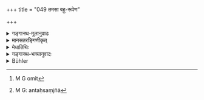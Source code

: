 +++
title = "049 तमसा बहु-रूपेण"

+++

<details><summary>गङ्गानथ-मूलानुवादः</summary>

All these (vegetable beings) are invested by manifold ‘darkness’ (inertia), the result of their acts; and possessing inner consciousness, they are affected by pleasure and pain.—(49)
</details>

<details><summary>मानसतरङ्गिणीकृत्</summary>

Then there are the organisms (Fungi?), which possess multiform dark appendages; all these as a result of their life forces, possess internal consciousness and experience sensations.
</details>

<details><summary>मेधातिथिः</summary>

**कर्म** अधर्माख्यं **हेतुर्** यस्य तमसस् तेन **वेष्टिता** व्याप्ताः । **बहुरूपेण** विचित्रदुःखानुभवनिमित्तेन । यद्य् अपि सर्वं त्रिगुणं तथाप्य् एषां तम उद्रिक्तम्, अपचिते सत्त्वरजसी । अतस् तमोबाहुल्यान् नित्यं निर्वेददुःखादियुक्ता अधर्मफलम् अनुभवन्तः सुचिरम् आस्ते । सत्त्वस्यापि तत्र भावात् कस्यांचिद् अवस्थायां सुखलेशम् अपि भुञ्जते । तद् आह- **सुखदुःखसमन्विता** इति । **अन्तःसंज्ञेति**[^८९] । संज्ञा[^९०] बुद्धिस् तल्लिङ्गस्य बहिर्विहारव्याहारादेः कार्यस्य चेष्टारूपस्याभावाद् अन्तःसंज्ञा उच्यन्ते । अन्यथान्तर् एव सर्वः पुरुषश् चेतयते । अथ वा यथा मनुष्याः कण्टकादितोदं प्राक् चेतयन्ते नैवं स्थावराः । ते हि महान्तं प्रतोदं परशुविदारणादिदुखसंज्ञायाम् अपेक्षन्ते । यथा स्वापमदमूर्च्छावस्थागताः प्राणिनः ॥ १.४९ ॥


[^९०]:
     M G: antaḥsaṃjñā


[^८९]:
     M G omit
</details>

<details><summary>गङ्गानथ-भाष्यानुवादः</summary>

They are ‘*invested*,’ pervaded over, by that ‘Darkness’ (Inertia) of which the cause is ‘*action*,’ in the form of *vice*;—‘*manifold*,’ being the cause of the experiencing of various kinds of pain. As a matter of fact, all things are made up of three Constituent Attributes; so what is meant is that in the beings here described the Attribute of ‘Darkness’ is in excess, and those of ‘Harmony’ and ‘Energy’ are present in less degrees; hence as abounding in ‘Darkness’ (Inertia), and beset with pain and humiliation, they continue, for a long time, to experience the results of their vicious acts.

In as much as the Attribute of ‘Goodness’ (Harmony) also is present in them, they do enjoy, in certain conditions, small measures of pleasure also; it is in view of this that they are described as ‘*affected by pleasure and pain*.’

‘*Possessing inner consciousness*,’—the term ‘*saṃjñā*’ stands for
*Buddhi*, Intelligence (Consciousness); and in as much as activity in
the form of going out, speaking and the like,—which are the effects indicative of the presence of consciousness,—is absent (in Trees), they are described as ‘*possessing inner consciousness*.’ This must be the meaning of the epithet ‘*inner*’; as otherwise, since every person exercises consciousness only *within* himself \[there would be no point in the epithet at all\]. Or, the meaning may be that plants are unable to have any cognisance of the prickings of thorns and other small things, to the extent that human beings are; in fact for the experiencing of pain they stand in need of such massive strokes as
*cutting with the axe* and the like;—being, in this respect, like
animate beings in the state of sleep, intoxication or swoon. \[Which shows that plants have their consciousness lying far deeper within than in animals.\]—(49)
</details>

<details><summary>Bühler</summary>

049	These (plants) which are surrounded by multiform Darkness, the result of their acts (in former existences), possess internal consciousness and experience pleasure and pain.
</details>
